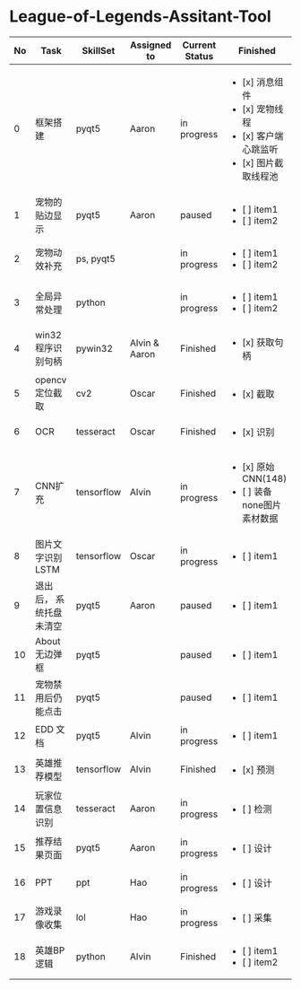 # League-of-Legends-Assitant-Tool

| No| Task           | SkillSet | Assigned to   | Current Status | Finished | 
|---|----------------|---------------|---------------|----------------|-----------|
| 0 |框架搭建 | pyqt5  | Aaron | in progress|  <ul><li>[x] 消息组件</li><li>[x] 宠物线程</li><li>[x] 客户端心跳监听</li><li>[x] 图片截取线程池</li></ul>
| 1 |宠物的贴边显示 | pyqt5  | Aaron | paused|  <ul><li>[ ] item1</li><li>[ ] item2</li></ul>
| 2 |宠物动效补充   | ps, pyqt5  |  | in progress |  <ul><li>[ ] item1</li><li>[ ] item2</li></ul>
| 3 |全局异常处理   | python  |  | in progress |  <ul><li>[ ] item1</li><li>[ ] item2</li></ul>
| 4 |win32程序识别句柄   | pywin32  | Alvin & Aaron | Finished | <ul><li>[x] 获取句柄</li></ul>
| 5 |opencv定位截取   | cv2 | Oscar | Finished |  <ul><li>[x] 截取</li></ul>
| 6 |OCR   | tesseract  | Oscar | Finished |  <ul><li>[x] 识别</li></ul>
| 7 |CNN扩充   | tensorflow  | Alvin | in progress |  <ul><li>[x] 原始CNN(148)</li><li>[ ] 装备 none图片素材数据</li></ul>
| 8 |图片文字识别LSTM   | tensorflow  | Oscar | in progress |  <ul><li>[ ] item1</li></ul>
| 9 |退出后， 系统托盘未清空   | pyqt5  | Aaron | paused |  <ul><li>[ ] item1</li></ul>
| 10 |About无边弹框 | pyqt5  |  | paused|  <ul><li>[ ] item1</li></ul>
| 11 |宠物禁用后仍能点击 | pyqt5  |  | paused|  <ul><li>[ ] item1</li></ul>
| 12 |EDD 文档 | pyqt5  | Alvin | in progress|  <ul><li>[ ] item1</li></ul>
| 13 |英雄推荐模型 | tensorflow  | Alvin | Finished|  <ul><li>[x] 预测</li></ul>
| 14 |玩家位置信息识别 | tesseract  | Aaron | in progress|  <ul><li>[ ] 检测</li></ul>
| 15 |推荐结果页面 | pyqt5  | Aaron | in progress|  <ul><li>[ ] 设计</li></ul>
| 16 |PPT | ppt  | Hao | in progress|  <ul><li>[ ] 设计</li></ul>
| 17 |游戏录像收集 | lol  | Hao | in progress|  <ul><li>[ ] 采集</li></ul>
| 18 |英雄BP逻辑   | python  | Alvin | Finished |  <ul><li>[ ] item1</li><li>[ ] item2</li></ul>

